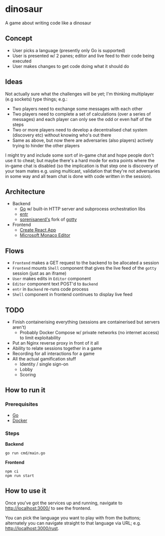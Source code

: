 # dinosaur

A game about writing code like a dinosaur

## Concept

- User picks a language (presently only Go is supported)
- User is presented w/ 2 panes; editor and live feed to their code being executed
- User makes changes to get code doing what it should do

## Ideas

Not actually sure what the challenges will be yet; I'm thinking multiplayer (e.g sockets) type things; e.g.:

- Two players need to exchange some messages with each other
- Two players need to complete a set of calculations (over a series of messages) and each player can only see the odd or even half of the
  steps
- Two or more players need to develop a decentralised chat system (discovery etc) without knowing who's out there
- Same as above, but now there are adversaries (also players) actively trying to hinder the other players

I might try and include some sort of in-game chat and hope people don't use it to cheat; but maybe there's a hard mode for extra points
where the in-game chat is disabled (so the implication is that step one is discovery of your team mates e.g. using multicast, validation
that they're not adversaries in some way and all team chat is done with code written in the session).

## Architecture

- Backend
    - [Go](https://go.dev/) w/ built-in HTTP server and subprocess orchestration libs
    - [entr](https://github.com/eradman/entr)
    - [sorenisanerd's](https://github.com/sorenisanerd) fork of [gotty](https://github.com/sorenisanerd/gotty)
- Frontend
    - [Create React App](https://create-react-app.dev/)
    - [Microsoft Monaco Editor](https://github.com/microsoft/monaco-editor)

## Flows

- `Frontend` makes a GET request to the backend to be allocated a session
- `Frontend` mounts `Shell` component that gives the live feed of the `gotty` session (just as an iframe)
- `User` makes edits in `Editor` component
- `Editor` component text POST'd to `Backend`
- `entr` in `Backend`  re-runs code process
- `Shell` component in frontend continues to display live feed

## TODO

- Finish containerising everything (sessions are containerised but servers aren't)
    - Probably Docker Compose w/ private networks (no internet access) to limit exploitability
- Put an Nginx reverse proxy in front of it all
- Ability to relate sessions together in a game
- Recording for all interactions for a game
- All the actual gamification stuff
    - Identity / single sign-on
    - Lobby
    - Scoring

## How to run it

### Prerequisites

- [Go](https://go.dev/)
- [Docker](https://www.docker.com/)

### Steps

**Backend**

```shell
go run cmd/main.go
```

**Frontend**

```shell
npm ci
npm run start
```

## How to use it

Once you've got the services up and running, navigate to [http://localhost:3000/](http://localhost:3000/) to see the frontend.

You can pick the language you want to play with from the buttons; alternately you can navigate straight to that language via URL;
e.g. [http://localhost:3000/rust](http://localhost:3000/rust/).
